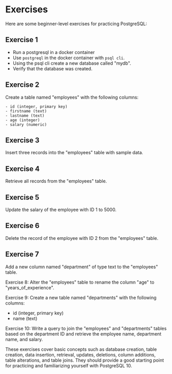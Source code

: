 # Exercises

Here are some beginner-level exercises for practicing PostgreSQL:

## Exercise 1

- Run a postgresql in a docker container
- Use `postgreql` in the docker container with `psql cli`.
- Using the psql cli create a new database called "mydb".
- Verify that the database was created.

## Exercise 2

Create a table named "employees" with the following columns:

```text
- id (integer, primary key)
- firstname (text)
- lastname (text)
- age (integer)
- salary (numeric)
```

## Exercise 3

Insert three records into the "employees" table with sample data.

## Exercise 4

Retrieve all records from the "employees" table.

## Exercise 5

Update the salary of the employee with ID 1 to 5000.

## Exercise 6

Delete the record of the employee with ID 2 from the "employees" table.

## Exercise 7

Add a new column named "department" of type text to the "employees" table.

Exercise 8:
Alter the "employees" table to rename the column "age" to "years_of_experience".

Exercise 9:
Create a new table named "departments" with the following columns:

- id (integer, primary key)
- name (text)

Exercise 10:
Write a query to join the "employees" and "departments" tables based on the department ID and retrieve the employee name, department name, and salary.

These exercises cover basic concepts such as database creation, table creation, data insertion, retrieval, updates, deletions, column additions, table alterations, and table joins. They should provide a good starting point for practicing and familiarizing yourself with PostgreSQL 10.
